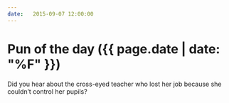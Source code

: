 ```yaml
---
date:   2015-09-07 12:00:00
---
```


# Pun of the day ({{ page.date | date: "%F" }})

Did you hear about the cross-eyed teacher who lost her job because she couldn’t control her pupils?

